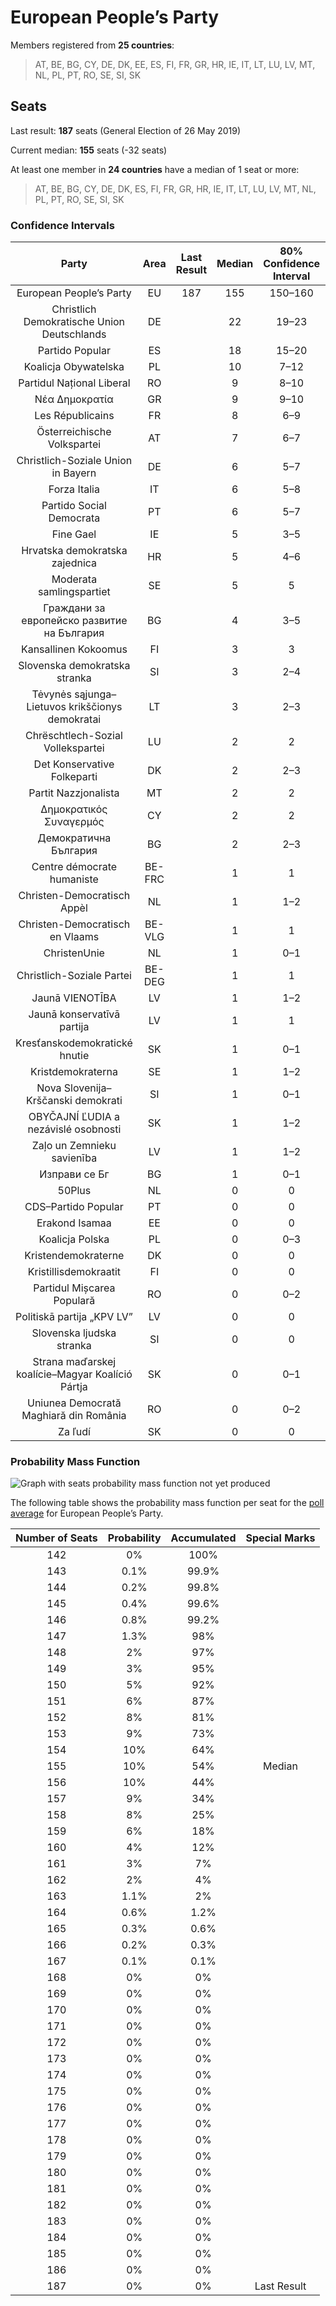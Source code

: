# European People’s Party

Members registered from **25 countries**:

> AT, BE, BG, CY, DE, DK, EE, ES, FI, FR, GR, HR, IE, IT, LT, LU, LV, MT, NL, PL, PT, RO, SE, SI, SK

## Seats

Last result: **187** seats (General Election of 26 May 2019)

Current median: **155** seats (-32 seats)

At least one member in **24 countries** have a median of 1 seat or more:

> AT, BE, BG, CY, DE, DK, ES, FI, FR, GR, HR, IE, IT, LT, LU, LV, MT, NL, PL, PT, RO, SE, SI, SK

### Confidence Intervals

| Party | Area | Last Result | Median | 80% Confidence Interval | 90% Confidence Interval | 95% Confidence Interval | 99% Confidence Interval |
|:-----:|:----:|:-----------:|:------:|:-----------------------:|:-----------------------:|:-----------------------:|:-----------------------:|
| European People’s Party | EU | 187 | 155 | 150–160 | 148–161 | 147–162 | 145–165 |
| Christlich Demokratische Union Deutschlands | DE | | 22 | 19–23 | 19–24 | 19–24 | 18–25 |
| Partido Popular | ES | | 18 | 15–20 | 15–20 | 15–21 | 14–21 |
| Koalicja Obywatelska | PL | | 10 | 7–12 | 7–12 | 7–13 | 6–13 |
| Partidul Național Liberal | RO | | 9 | 8–10 | 7–10 | 7–10 | 7–11 |
| Νέα Δημοκρατία | GR | | 9 | 9–10 | 9–11 | 9–11 | 8–11 |
| Les Républicains | FR | | 8 | 6–9 | 5–9 | 5–9 | 5–10 |
| Österreichische Volkspartei | AT | | 7 | 6–7 | 6–8 | 6–8 | 6–8 |
| Christlich-Soziale Union in Bayern | DE | | 6 | 5–7 | 5–7 | 5–7 | 5–8 |
| Forza Italia | IT | | 6 | 5–8 | 5–8 | 5–9 | 4–10 |
| Partido Social Democrata | PT | | 6 | 5–7 | 5–7 | 5–7 | 4–8 |
| Fine Gael | IE | | 5 | 3–5 | 3–5 | 3–5 | 2–5 |
| Hrvatska demokratska zajednica | HR | | 5 | 4–6 | 4–6 | 4–6 | 4–6 |
| Moderata samlingspartiet | SE | | 5 | 5 | 4–5 | 4–5 | 4–6 |
| Граждани за европейско развитие на България | BG | | 4 | 3–5 | 3–5 | 3–5 | 3–5 |
| Kansallinen Kokoomus | FI | | 3 | 3 | 3–4 | 3–4 | 2–4 |
| Slovenska demokratska stranka | SI | | 3 | 2–4 | 2–4 | 2–4 | 2–4 |
| Tėvynės sąjunga–Lietuvos krikščionys demokratai | LT | | 3 | 2–3 | 2–3 | 2–3 | 2–3 |
| Chrëschtlech-Sozial Vollekspartei | LU | | 2 | 2 | 2 | 2 | 2–3 |
| Det Konservative Folkeparti | DK | | 2 | 2–3 | 2–3 | 2–3 | 2–3 |
| Partit Nazzjonalista | MT | | 2 | 2 | 2–3 | 2–3 | 2–3 |
| Δημοκρατικός Συναγερμός | CY | | 2 | 2 | 2 | 2 | 2 |
| Демократична България | BG | | 2 | 2–3 | 2–3 | 2–3 | 1–3 |
| Centre démocrate humaniste | BE-FRC | | 1 | 1 | 1 | 0–1 | 0–1 |
| Christen-Democratisch Appèl | NL | | 1 | 1–2 | 1–2 | 1–2 | 0–2 |
| Christen-Democratisch en Vlaams | BE-VLG | | 1 | 1 | 1 | 1 | 1 |
| ChristenUnie | NL | | 1 | 0–1 | 0–1 | 0–1 | 0–1 |
| Christlich-Soziale Partei | BE-DEG | | 1 | 1 | 1 | 1 | 1 |
| Jaunā VIENOTĪBA | LV | | 1 | 1–2 | 1–2 | 1–2 | 1–2 |
| Jaunā konservatīvā partija | LV | | 1 | 1 | 1 | 0–1 | 0–1 |
| Kresťanskodemokratické hnutie | SK | | 1 | 0–1 | 0–1 | 0–1 | 0–1 |
| Kristdemokraterna | SE | | 1 | 1–2 | 1–2 | 1–2 | 1–2 |
| Nova Slovenija–Krščanski demokrati | SI | | 1 | 0–1 | 0–1 | 0–1 | 0–1 |
| OBYČAJNÍ ĽUDIA a nezávislé osobnosti | SK | | 1 | 1–2 | 1–2 | 1–2 | 1–2 |
| Zaļo un Zemnieku savienība | LV | | 1 | 1–2 | 1–2 | 1–2 | 1–2 |
| Изправи се Бг | BG | | 1 | 0–1 | 0–1 | 0–2 | 0–2 |
| 50Plus | NL | | 0 | 0 | 0 | 0 | 0 |
| CDS–Partido Popular | PT | | 0 | 0 | 0–1 | 0–1 | 0–1 |
| Erakond Isamaa | EE | | 0 | 0 | 0 | 0 | 0 |
| Koalicja Polska | PL | | 0 | 0–3 | 0–3 | 0–3 | 0–4 |
| Kristendemokraterne | DK | | 0 | 0 | 0 | 0 | 0 |
| Kristillisdemokraatit | FI | | 0 | 0 | 0 | 0 | 0 |
| Partidul Mișcarea Populară | RO | | 0 | 0–2 | 0–2 | 0–2 | 0–2 |
| Politiskā partija „KPV LV” | LV | | 0 | 0 | 0 | 0 | 0 |
| Slovenska ljudska stranka | SI | | 0 | 0 | 0 | 0 | 0 |
| Strana maďarskej koalície–Magyar Koalíció Pártja | SK | | 0 | 0–1 | 0–1 | 0–1 | 0–1 |
| Uniunea Democrată Maghiară din România | RO | | 0 | 0–2 | 0–2 | 0–2 | 0–2 |
| Za ľudí | SK | | 0 | 0 | 0 | 0 | 0–1 |

### Probability Mass Function

![Graph with seats probability mass function not yet produced](average-2021-07-31-seats-pmf-europeanpeople’sparty.png "Seats Probability Mass Function")

The following table shows the probability mass function per seat for the [poll average](average-2021-07-31.html) for European People’s Party.

| Number of Seats | Probability | Accumulated | Special Marks |
|:---------------:|:-----------:|:-----------:|:-------------:|
| 142 | 0% | 100% |  |
| 143 | 0.1% | 99.9% |  |
| 144 | 0.2% | 99.8% |  |
| 145 | 0.4% | 99.6% |  |
| 146 | 0.8% | 99.2% |  |
| 147 | 1.3% | 98% |  |
| 148 | 2% | 97% |  |
| 149 | 3% | 95% |  |
| 150 | 5% | 92% |  |
| 151 | 6% | 87% |  |
| 152 | 8% | 81% |  |
| 153 | 9% | 73% |  |
| 154 | 10% | 64% |  |
| 155 | 10% | 54% | Median |
| 156 | 10% | 44% |  |
| 157 | 9% | 34% |  |
| 158 | 8% | 25% |  |
| 159 | 6% | 18% |  |
| 160 | 4% | 12% |  |
| 161 | 3% | 7% |  |
| 162 | 2% | 4% |  |
| 163 | 1.1% | 2% |  |
| 164 | 0.6% | 1.2% |  |
| 165 | 0.3% | 0.6% |  |
| 166 | 0.2% | 0.3% |  |
| 167 | 0.1% | 0.1% |  |
| 168 | 0% | 0% |  |
| 169 | 0% | 0% |  |
| 170 | 0% | 0% |  |
| 171 | 0% | 0% |  |
| 172 | 0% | 0% |  |
| 173 | 0% | 0% |  |
| 174 | 0% | 0% |  |
| 175 | 0% | 0% |  |
| 176 | 0% | 0% |  |
| 177 | 0% | 0% |  |
| 178 | 0% | 0% |  |
| 179 | 0% | 0% |  |
| 180 | 0% | 0% |  |
| 181 | 0% | 0% |  |
| 182 | 0% | 0% |  |
| 183 | 0% | 0% |  |
| 184 | 0% | 0% |  |
| 185 | 0% | 0% |  |
| 186 | 0% | 0% |  |
| 187 | 0% | 0% | Last Result |


